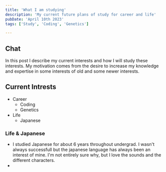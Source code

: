 ```yaml
---
title: 'What I am studying'
description: 'My current future plans of study for career and life'
pubDate: 'April 10th 2023'
tags: ['Study', 'Coding', 'Genetics']

---
```

## Chat

In this post I describe my current interests and how I will study these interests. My motivation comes from the desire to increase my knowledge and expertise in some interests of old and some newer interests.

## Current Intrests

- Career
  - Coding
  - Genetics
- Life
  - Japanese

### Life & Japanese

- I studied Japanese for about 6 years throughout undergrad. I wasn't always successfull but the japanese language has always been an interest of mine. I'm not entirely sure why, but I love the sounds and the different characters.
-
